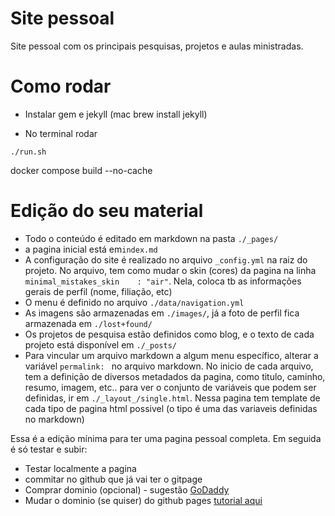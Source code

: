 # Site pessoal
Site pessoal com os principais pesquisas, projetos e aulas ministradas.


# Como rodar

- Instalar gem e jekyll (mac brew install jekyll)

- No terminal rodar

`./run.sh`

docker compose build --no-cache

# Edição do seu material

- Todo o conteúdo é editado em markdown na pasta `./_pages/`
- a pagina inicial está em`index.md`
- A configuração do site é realizado no arquivo `_config.yml` na raiz do projeto. No arquivo, tem como mudar o skin (cores) da pagina na linha `minimal_mistakes_skin    : "air"`. Nela, coloca tb as informações gerais de perfil (nome, filiação, etc)
- O menu é definido no arquivo `./data/navigation.yml`
- As imagens são armazenadas em `./images/`, já a foto de perfil fica armazenada em `./lost+found/`
- Os projetos de pesquisa estão definidos como blog, e o texto de cada projeto está disponível em `./_posts/`
- Para vincular um arquivo markdown a algum menu específico, alterar a variável `permalink: ` no arquivo markdown. No inicio de cada arquivo, tem a definição de diversos metadados da pagina, como titulo, caminho, resumo, imagem, etc.. para ver o conjunto de variáveis que podem ser definidas, ir em `./_layout_/single.html`. Nessa pagina tem  template de cada tipo de pagina html possivel (o tipo é uma das variaveis definidas no markdown)

Essa é a edição mínima para ter uma pagina pessoal completa. Em seguida é só testar e subir:

- Testar localmente a pagina
- commitar no github que já vai ter o gitpage
- Comprar dominio (opcional) - sugestão [GoDaddy](https://www.godaddy.com/pt-br)
- Mudar o dominio (se quiser) do github pages [tutorial aqui](https://docs.github.com/en/pages/configuring-a-custom-domain-for-your-github-pages-site/managing-a-custom-domain-for-your-github-pages-site)


